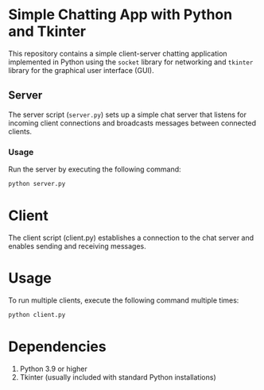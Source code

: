 # Simple Chatting App with Python and Tkinter

This repository contains a simple client-server chatting application implemented in Python using the `socket` library for networking and `tkinter` library for the graphical user interface (GUI).

## Server

The server script (`server.py`) sets up a simple chat server that listens for incoming client connections and broadcasts messages between connected clients.

### Usage

Run the server by executing the following command:

```bash
python server.py
```

# Client

The client script (client.py) establishes a connection to the chat server and enables sending and receiving messages.

# Usage

To run multiple clients, execute the following command multiple times:

```bash
python client.py
```

# Dependencies

1. Python 3.9 or higher
2. Tkinter (usually included with standard Python installations)

